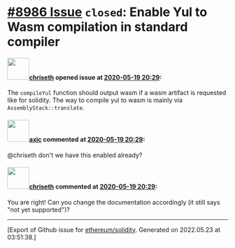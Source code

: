 # [\#8986 Issue](https://github.com/ethereum/solidity/issues/8986) `closed`: Enable Yul to Wasm compilation in standard compiler

#### <img src="https://avatars.githubusercontent.com/u/9073706?v=4" width="50">[chriseth](https://github.com/chriseth) opened issue at [2020-05-19 20:29](https://github.com/ethereum/solidity/issues/8986):

The `compileYul` function should output wasm if a wasm artifact is requested like for solidity. The way to compile yul to wasm is mainly via `AssemblyStack::translate`.

#### <img src="https://avatars.githubusercontent.com/u/20340?v=4" width="50">[axic](https://github.com/axic) commented at [2020-05-19 20:29](https://github.com/ethereum/solidity/issues/8986#issuecomment-649467096):

@chriseth don't we have this enabled already?

#### <img src="https://avatars.githubusercontent.com/u/9073706?v=4" width="50">[chriseth](https://github.com/chriseth) commented at [2020-05-19 20:29](https://github.com/ethereum/solidity/issues/8986#issuecomment-649468735):

You are right! Can you change the documentation accordingly (it still says "not yet supported")?


-------------------------------------------------------------------------------



[Export of Github issue for [ethereum/solidity](https://github.com/ethereum/solidity). Generated on 2022.05.23 at 03:51:38.]
